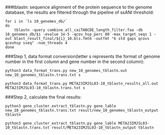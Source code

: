 ###tblastn: sequence alignment of the protein sequence to the genome database, the results are filtered through the pipeline of ssANI threshold:
```
for i in `ls 10_genomes_db/`
do
	tblastn -query combine_all_caiTABCDE_length_filter.faa -db 10_genomes_db/$i -evalue 1e-5 -qcov_hsp_perc 80 -max_target_seqs 1 -out blast_result_final/${i}_10.bls.fmt6 -outfmt "6 std gaps qcovs qcovhsp sseq" -num_threads 4
done
```

###Step 1, data format conversion(letter s represents the format of genome number in the first column and gene number in the second column):
```
python3 data_format_trans.py new_10_genomes_tblastn.out new_10_genomes_tblastn.trans.txt s
```
```
python3 data_format_trans.py META23IMJSL03-10_tblastn_results_all.out META23IMJSL03-10_tblastn.trans.txt s
```

###Step 2, calculate the final results:
```
python3 gene_cluster_extract_tblastn.py gene_lable new_10_genomes_tblastn.trans.txt result/new_10_genomes_tblastn_output tblastn
```
```
python3 gene_cluster_extract_tblastn.py gene_lable META23IMJSL03-10_tblastn.trans.txt result/META23IMJSL03-10_tblastn_output tblastn
```